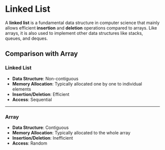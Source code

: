 # Linked List

A **linked list** is a fundamental data structure in computer science that mainly allows efficient **insertion** and **deletion** operations compared to arrays. Like arrays, it is also used to implement other data structures like stacks, queues, and deques.

## Comparison with Array

### Linked List
* **Data Structure**: Non-contiguous
* **Memory Allocation**: Typically allocated one by one to individual elements
* **Insertion/Deletion**: Efficient
* **Access**: Sequential

***

### Array
* **Data Structure**: Contiguous
* **Memory Allocation**: Typically allocated to the whole array
* **Insertion/Deletion**: Inefficient
* **Access**: Random
